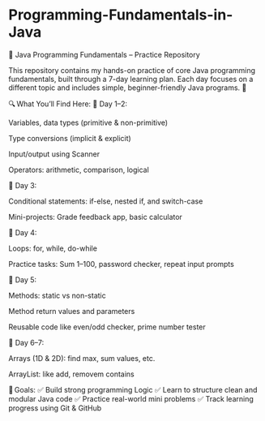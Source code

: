 # Programming-Fundamentals-in-Java
📘 Java Programming Fundamentals – Practice Repository

This repository contains my hands-on practice of core Java programming fundamentals, built through a 7-day learning plan. Each day focuses on a different topic and includes simple, beginner-friendly Java programs. 🚀

🔍 What You’ll Find Here:
📌 Day 1–2:

Variables, data types (primitive & non-primitive)

Type conversions (implicit & explicit)

Input/output using Scanner

Operators: arithmetic, comparison, logical

📌 Day 3:

Conditional statements: if-else, nested if, and switch-case

Mini-projects: Grade feedback app, basic calculator

📌 Day 4:

Loops: for, while, do-while

Practice tasks: Sum 1–100, password checker, repeat input prompts

📌 Day 5:

Methods: static vs non-static

Method return values and parameters

Reusable code like even/odd checker, prime number tester

📌 Day 6–7:

Arrays (1D & 2D): find max, sum values, etc.

ArrayList: like add, removem contains

🎯 Goals:
✅ Build strong programming Logic
✅ Learn to structure clean and modular Java code
✅ Practice real-world mini problems
✅ Track learning progress using Git & GitHub
